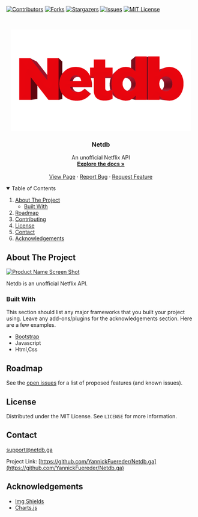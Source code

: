 [![Contributors][contributors-shield]][contributors-url]
[![Forks][forks-shield]][forks-url]
[![Stargazers][stars-shield]][stars-url]
[![Issues][issues-shield]][issues-url]
[![MIT License][license-shield]][license-url]
  
<!-- PROJECT LOGO -->
<br />
<p align="center">
  <a href="https://netdb.ga">
    <img src="images/netdb_Logo_medium.png" alt="Logo" width="480" height="270">
  </a>

  <h3 align="center">Netdb</h3>

  <p align="center">
    An unofficial Netflix API
    <br />
    <a href="https://netdb.ga/docs"><strong>Explore the docs »</strong></a>
    <br />
    <br />
    <a href="https://netdb.ga">View Page</a>
    ·
    <a href="https://github.com/YannickFuereder/Netdb.ga/issues">Report Bug</a>
    ·
    <a href="https://github.com/YannickFuereder/Netdb.ga/issues">Request Feature</a>
  </p>
</p>



<!-- TABLE OF CONTENTS -->
<details open="open">
  <summary>Table of Contents</summary>
  <ol>
    <li>
      <a href="#about-the-project">About The Project</a>
      <ul>
        <li><a href="#built-with">Built With</a></li>
      </ul>
    </li>
    <li><a href="#roadmap">Roadmap</a></li>
    <li><a href="#contributing">Contributing</a></li>
    <li><a href="#license">License</a></li>
    <li><a href="#contact">Contact</a></li>
    <li><a href="#acknowledgements">Acknowledgements</a></li>
  </ol>
</details>



<!-- ABOUT THE PROJECT -->
## About The Project

[![Product Name Screen Shot][product-screenshot]](https://netdb.ga)

Netdb is an unofficial Netflix API.

### Built With

This section should list any major frameworks that you built your project using. Leave any add-ons/plugins for the acknowledgements section. Here are a few examples.
* [Bootstrap](https://getbootstrap.com)
* Javascript
* Html,Css

<!-- ROADMAP -->
## Roadmap

See the [open issues](https://github.com/YannickFuereder/Netdb.ga/issues) for a list of proposed features (and known issues).

<!-- LICENSE -->
## License

Distributed under the MIT License. See `LICENSE` for more information.



<!-- CONTACT -->
## Contact

support@netdb.ga

Project Link: [https://github.com/YannickFuereder/Netdb.ga](https://github.com/YannickFuereder/Netdb.ga)



<!-- ACKNOWLEDGEMENTS -->
## Acknowledgements
* [Img Shields](https://shields.io)
* [Charts.js](https://www.chartjs.org/)






<!-- MARKDOWN LINKS & IMAGES -->
<!-- https://www.markdownguide.org/basic-syntax/#reference-style-links -->
[contributors-shield]: https://img.shields.io/github/contributors/YannickFuereder/Netdb.svg?style=for-the-badge
[contributors-url]: https://github.com/YannickFuereder/Netdb.ga/graphs/contributors
[forks-shield]: https://img.shields.io/github/forks/YannickFuereder/Netdb.svg?style=for-the-badge
[forks-url]: https://github.com/YannickFuereder/Netdb.ga/network/members
[stars-shield]: https://img.shields.io/github/stars/YannickFuereder/Netdb.svg?style=for-the-badge
[stars-url]: https://github.com/YannickFuereder/Netdb.ga/stargazers
[issues-shield]: https://img.shields.io/github/issues/YannickFuereder/Netdb.svg?style=for-the-badge
[issues-url]: https://github.com/YannickFuereder/Netdb.ga/issues
[license-shield]: https://img.shields.io/github/license/YannickFuereder/Netdb.svg?style=for-the-badge
[license-url]: https://github.com/YannickFuereder/Netdb.ga/blob/master/LICENSE.txt
[product-screenshot]: images/screenshot.png
